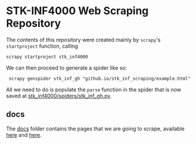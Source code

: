 # STK-INF4000 Web Scraping Repository

The contents of this repository were created mainly by `scrapy`'s
`startproject` function, calling

    scrapy startproject stk_inf4000

We can then proceed to generate a spider like so:

     scrapy genspider stk_inf_gh "github.io/stk_inf_scraping/example.html"

All we need to do is populate the `parse` function in the spider that
is now saved at [stk_inf4000/spiders/stk_inf_gh.py][stkgh].

## docs

The [docs](docs) folder contains the pages that we are going to
scrape, available [here][p1] and [here][p2].

[stkgh]: stk_inf4000/spiders/stk_inf_gh.py
[p1]: https://dhesse.github.io/stk_inf_scraping/example.htm
[p2]: https://dhesse.github.io/stk_inf_scraping/example2.htm

